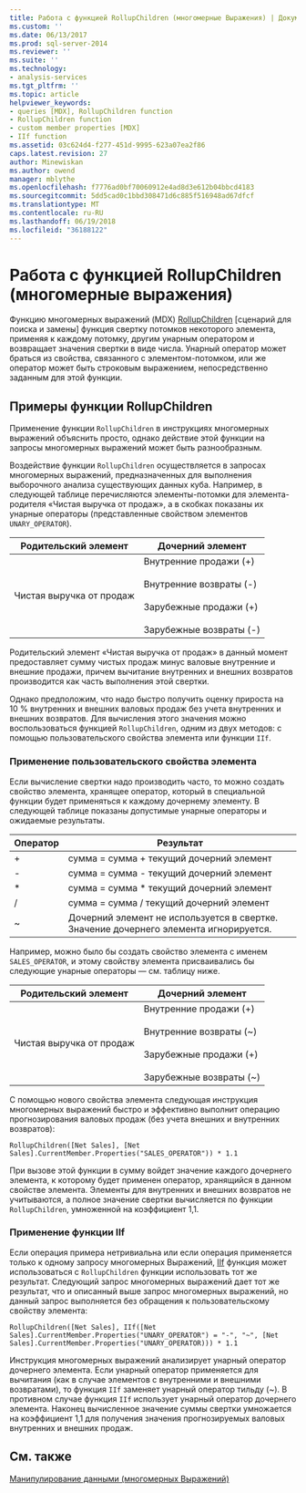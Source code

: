 ```yaml
---
title: Работа с функцией RollupChildren (многомерные Выражения) | Документы Microsoft
ms.custom: ''
ms.date: 06/13/2017
ms.prod: sql-server-2014
ms.reviewer: ''
ms.suite: ''
ms.technology:
- analysis-services
ms.tgt_pltfrm: ''
ms.topic: article
helpviewer_keywords:
- queries [MDX], RollupChildren function
- RollupChildren function
- custom member properties [MDX]
- IIf function
ms.assetid: 03c624d4-f277-451d-9995-623a07ea2f86
caps.latest.revision: 27
author: Minewiskan
ms.author: owend
manager: mblythe
ms.openlocfilehash: f7776ad0bf70060912e4ad8d3e612b04bbcd4183
ms.sourcegitcommit: 5dd5cad0c1bbd308471d6c885f516948ad67dfcf
ms.translationtype: MT
ms.contentlocale: ru-RU
ms.lasthandoff: 06/19/2018
ms.locfileid: "36188122"
---
```

# <a name="working-with-the-rollupchildren-function-mdx"></a>Работа с функцией RollupChildren (многомерные выражения)
  Функцию многомерных выражений (MDX) [RollupChildren](/sql/mdx/rollupchildren-mdx) [сценарий для поиска и замены] функция свертку потомков некоторого элемента, применяя к каждому потомку, другим унарным оператором и возвращает значения свертки в виде числа. Унарный оператор может браться из свойства, связанного с элементом-потомком, или же оператор может быть строковым выражением, непосредственно заданным для этой функции.  
  
## <a name="rollupchildren-function-examples"></a>Примеры функции RollupChildren  
 Применение функции `RollupChildren` в инструкциях многомерных выражений объяснить просто, однако действие этой функции на запросы многомерных выражений может быть разнообразным.  
  
 Воздействие функции `RollupChildren` осуществляется в запросах многомерных выражений, предназначенных для выполнения выборочного анализа существующих данных куба. Например, в следующей таблице перечисляются элементы-потомки для элемента-родителя «Чистая выручка от продаж», а в скобках показаны их унарные операторы (представленные свойством элементов `UNARY_OPERATOR`).  
  
|Родительский элемент|Дочерний элемент|  
|-------------------|------------------|  
|Чистая выручка от продаж|Внутренние продажи (+)<br /><br /> Внутренние возвраты (-)<br /><br /> Зарубежные продажи (+)<br /><br /> Зарубежные возвраты (-)|  
  
 Родительский элемент «Чистая выручка от продаж» в данный момент предоставляет сумму чистых продаж минус валовые внутренние и внешние продажи, причем вычитание внутренних и внешних возвратов производится как часть выполнения этой свертки.  
  
 Однако предположим, что надо быстро получить оценку прироста на 10 % внутренних и внешних валовых продаж без учета внутренних и внешних возвратов. Для вычисления этого значения можно воспользоваться функцией `RollupChildren`, одним из двух методов: с помощью пользовательского свойства элемента или функции `IIf`.  
  
### <a name="using-a-custom-member-property"></a>Применение пользовательского свойства элемента  
 Если вычисление свертки надо производить часто, то можно создать свойство элемента, хранящее оператор, который в специальной функции будет применяться к каждому дочернему элементу. В следующей таблице показаны допустимые унарные операторы и ожидаемые результаты.  
  
|Оператор|Результат|  
|--------------|------------|  
|+|сумма = сумма + текущий дочерний элемент|  
|-|сумма = сумма - текущий дочерний элемент|  
|*|сумма = сумма * текущий дочерний элемент|  
|/|сумма = сумма / текущий дочерний элемент|  
|~|Дочерний элемент не используется в свертке. Значение дочернего элемента игнорируется.|  
  
 Например, можно было бы создать свойство элемента с именем `SALES_OPERATOR`, и этому свойству элемента присваивались бы следующие унарные операторы — см. таблицу ниже.  
  
|Родительский элемент|Дочерний элемент|  
|-------------------|------------------|  
|Чистая выручка от продаж|Внутренние продажи (+)<br /><br /> Внутренние возвраты (~)<br /><br /> Зарубежные продажи (+)<br /><br /> Зарубежные возвраты (~)|  
  
 С помощью нового свойства элемента следующая инструкция многомерных выражений быстро и эффективно выполнит операцию прогнозирования валовых продаж (без учета внешних и внутренних возвратов):  
  
```  
RollupChildren([Net Sales], [Net Sales].CurrentMember.Properties("SALES_OPERATOR")) * 1.1  
```  
  
 При вызове этой функции в сумму войдет значение каждого дочернего элемента, к которому будет применен оператор, хранящийся в данном свойстве элемента. Элементы для внутренних и внешних возвратов не учитываются, а полное значение свертки вычисляется по функции `RollupChildren`, умноженной на коэффициент 1,1.  
  
### <a name="using-the-iif-function"></a>Применение функции IIf  
 Если операция примера нетривиальна или если операция применяется только к одному запросу многомерных Выражений, [IIf](/sql/mdx/iif-mdx) функция может использоваться с `RollupChildren` функции использовать тот же результат. Следующий запрос многомерных выражений дает тот же результат, что и описанный выше запрос многомерных выражений, но данный запрос выполняется без обращения к пользовательскому свойству элемента:  
  
```  
RollupChildren([Net Sales], IIf([Net Sales].CurrentMember.Properties("UNARY_OPERATOR") = "-", "~", [Net Sales].CurrentMember.Properties("UNARY_OPERATOR))) * 1.1  
```  
  
 Инструкция многомерных выражений анализирует унарный оператор дочернего элемента. Если унарный оператор применяется для вычитания (как в случае элементов с внутренними и внешними возвратами), то функция `IIf` заменяет унарный оператор тильду (~). В противном случае функция `IIf` использует унарный оператор дочернего элемента. Наконец вычисленное значение суммы свертки умножается на коэффициент 1,1 для получения значения прогнозируемых валовых внутренних и внешних продаж.  
  
## <a name="see-also"></a>См. также  
 [Манипулирование данными &#40;многомерных Выражений&#41;](mdx-data-manipulation-manipulating-data.md)  
  
  
